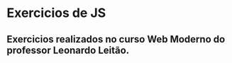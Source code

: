 <h1>Exercicios de JS</h1>

<h2>Exercicios realizados no curso Web Moderno do professor Leonardo Leitão.</h2>
